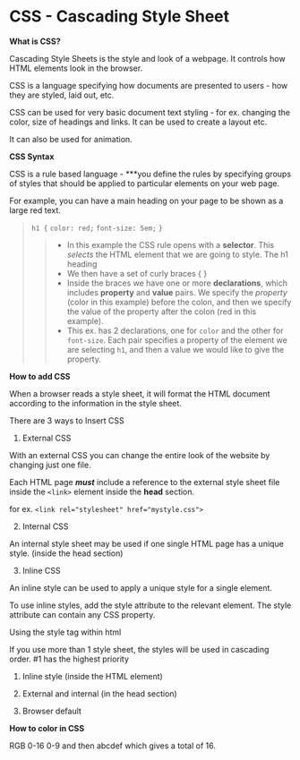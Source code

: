 # CSS - Cascading Style Sheet

**What is CSS?** 

Cascading Style Sheets is the style and look of a webpage. It controls how HTML elements look in the browser.

CSS is a language specifying how documents are presented to users - how they are styled, laid out, etc.

CSS can be used for very basic document text styling - for ex. changing the color, size of headings and links. It can be used to create a layout etc. 

It can also be used for animation.

**CSS Syntax**

CSS is a rule based language - ***you define the rules by specifying groups of styles that should be applied to particular elements on your web page. 

For example, you can have a main heading on your page to be shown as a large red text. 
>
> `h1 {`
>    `color: red;`
> `font-size: 5em;`
>`}`
>
>>* In this example the CSS rule opens with a **selector**. This *selects* the HTML element that we are going to style. The h1 heading
>>* We then have a set of curly braces { }
>>* Inside the braces we have one or more **declarations**, which includes **property** and **value** pairs. We specify the *property* (color in this example) before the colon, and then we specify the value of the property after the colon (red in this example).
>>* This ex. has 2 declarations, one for `color` and the other for `font-size`. Each pair specifies a property of the element we are selecting `h1`, and then a value we would like to give the property. 

**How to add CSS**

When a browser reads a style sheet, it will format the HTML document according to the information in the style sheet. 

There are 3 ways to Insert CSS

1. External CSS

With an external CSS you can change the entire look of the website by changing just one file. 

Each HTML page ***must*** include a reference to the external style sheet file inside the `<link>` element inside the **head** section. 

for ex. `<link rel="stylesheet" href="mystyle.css">`

2. Internal CSS

An internal style sheet may be used if one single HTML page has a unique style. (inside the head section)


3. Inline CSS

An inline style can be used to apply a unique style for a single element.

To use inline styles, add the style attribute to the relevant element. The style attribute can contain any CSS property.


Using the style tag within html 

If you use more than 1 style sheet, the styles will be used in cascading order. #1 has the highest priority

1. Inline style (inside the HTML element)

2. External and internal (in the head section)

3. Browser default

**How to color in CSS**

RGB
0-16
0-9 and then abcdef which gives a total of 16. 